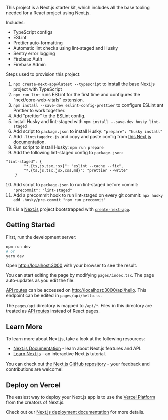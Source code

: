 This project is a Next.js starter kit, which includes all the base tooling needed for a React project using Next.js.

Includes:

- TypeScript configs
- ESLint
- Prettier auto-formatting
- Automatic lint checks using lint-staged and Husky
- Sentry error logging
- Firebase Auth
- Firebase Admin

Steps used to provision this project:

1. `npx create-next-app@latest --typescript` to install the base Next.js project with TypeScript
2. `npm run lint` runs ESLint for the first time and configures the "next/core-web-vitals" extension.
3. `npm install --save-dev eslint-config-prettier` to configure ESLint ant Prettier to work together.
4. Add "prettier" to the ESLint config.
5. Install Husky and lint-staged with `npm install --save-dev husky lint-staged`
6. Add script to `package.json` to install Husky: `"prepare": "husky install"`
7. Add `.lintstagedrc.js` and copy and paste config from [this Next.js documentation](https://nextjs.org/docs/basic-features/eslint#lint-staged).
8. Run script to install Husky: `npm run prepare`
9. Add the following lint-staged config to `package.json`:

```
"lint-staged": {
        "*.{ts,js,tsx,jsx}": "eslint --cache --fix",
        "*.{ts,js,tsx,jsx,css,md}": "prettier --write"
    }
```

10. Add script to `package.json` to run lint-staged before commit: `"precommit": "lint-staged"`
11. Add a precommit hook to run lint-staged on every git commit: `npx husky add .husky/pre-commit "npm run precommit"`

This is a [Next.js](https://nextjs.org/) project bootstrapped with [`create-next-app`](https://github.com/vercel/next.js/tree/canary/packages/create-next-app).

## Getting Started

First, run the development server:

```bash
npm run dev
# or
yarn dev
```

Open [http://localhost:3000](http://localhost:3000) with your browser to see the result.

You can start editing the page by modifying `pages/index.tsx`. The page auto-updates as you edit the file.

[API routes](https://nextjs.org/docs/api-routes/introduction) can be accessed on [http://localhost:3000/api/hello](http://localhost:3000/api/hello). This endpoint can be edited in `pages/api/hello.ts`.

The `pages/api` directory is mapped to `/api/*`. Files in this directory are treated as [API routes](https://nextjs.org/docs/api-routes/introduction) instead of React pages.

## Learn More

To learn more about Next.js, take a look at the following resources:

- [Next.js Documentation](https://nextjs.org/docs) - learn about Next.js features and API.
- [Learn Next.js](https://nextjs.org/learn) - an interactive Next.js tutorial.

You can check out [the Next.js GitHub repository](https://github.com/vercel/next.js/) - your feedback and contributions are welcome!

## Deploy on Vercel

The easiest way to deploy your Next.js app is to use the [Vercel Platform](https://vercel.com/new?utm_medium=default-template&filter=next.js&utm_source=create-next-app&utm_campaign=create-next-app-readme) from the creators of Next.js.

Check out our [Next.js deployment documentation](https://nextjs.org/docs/deployment) for more details.
